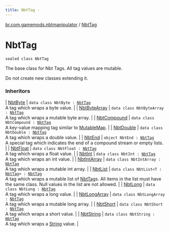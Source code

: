 ```yaml
---
title: NbtTag - 
---
```


[br.com.gamemods.nbtmanipulator](index.html) / [NbtTag](./-nbt-tag.html)

# NbtTag

`sealed class NbtTag`

The base class for Nbt Tags. All tag values are mutable.

Do not create new classes extending it.

### Inheritors

| [NbtByte](-nbt-byte/index.html) | `data class NbtByte : `[`NbtTag`](./-nbt-tag.html)<br>A tag which wraps a byte value. |
| [NbtByteArray](-nbt-byte-array/index.html) | `data class NbtByteArray : `[`NbtTag`](./-nbt-tag.html)<br>A tag which wraps a mutable byte array. |
| [NbtCompound](-nbt-compound/index.html) | `data class NbtCompound : `[`NbtTag`](./-nbt-tag.html)<br>A key-value mapping tag similar to [MutableMap](https://kotlinlang.org/api/latest/jvm/stdlib/kotlin.collections/-mutable-map/index.html). |
| [NbtDouble](-nbt-double/index.html) | `data class NbtDouble : `[`NbtTag`](./-nbt-tag.html)<br>A tag which wraps a double value. |
| [NbtEnd](-nbt-end.html) | `object NbtEnd : `[`NbtTag`](./-nbt-tag.html)<br>A special tag which indicates the end of a compound stream or empty lists. |
| [NbtFloat](-nbt-float/index.html) | `data class NbtFloat : `[`NbtTag`](./-nbt-tag.html)<br>A tag which wraps a float value. |
| [NbtInt](-nbt-int/index.html) | `data class NbtInt : `[`NbtTag`](./-nbt-tag.html)<br>A tag which wraps an int value. |
| [NbtIntArray](-nbt-int-array/index.html) | `data class NbtIntArray : `[`NbtTag`](./-nbt-tag.html)<br>A tag which wraps a mutable int array. |
| [NbtList](-nbt-list/index.html) | `data class NbtList<T : `[`NbtTag`](./-nbt-tag.html)`> : `[`NbtTag`](./-nbt-tag.html)<br>A tag which wraps a mutable list of [NbtTag](./-nbt-tag.html)s. All items in the list must have the same class. Null values in the list are not allowed. |
| [NbtLong](-nbt-long/index.html) | `data class NbtLong : `[`NbtTag`](./-nbt-tag.html)<br>A tag which wraps a long value. |
| [NbtLongArray](-nbt-long-array/index.html) | `data class NbtLongArray : `[`NbtTag`](./-nbt-tag.html)<br>A tag which wraps a mutable long array. |
| [NbtShort](-nbt-short/index.html) | `data class NbtShort : `[`NbtTag`](./-nbt-tag.html)<br>A tag which wraps a short value. |
| [NbtString](-nbt-string/index.html) | `data class NbtString : `[`NbtTag`](./-nbt-tag.html)<br>A tag which wraps a [String](https://kotlinlang.org/api/latest/jvm/stdlib/kotlin/-string/index.html) value. |

